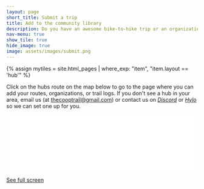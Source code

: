 ```yaml
---
layout: page
short_title: Submit a trip
title: Add to the community library
description: Do you have an awesome bike-to-hike trip or an organization that could help our members travel regeneratively?  Add it to one of our Journey Hub maps to share your local knowledge with regenerative travelers.
nav-menu: true
show_tile: true
hide_image: true
image: assets/images/submit.png
---
```


{% assign mytiles = site.html_pages | where_exp: "item", "item.layout == 'hub'" %}


<p>Click on the hubs route on the map below to go to the page where you can add your routes, organizations, or trail logs. If you don't see a hub in your area, email us (at <a href="mailto:{{ site.email }}">thecooptrail@gmail.com</a>) or contact us on <a href="{{ site.discord }}"><em>Discord</em></a> or <a href="{{ site.hylo }}"><em>Hylo</em></a> so we can set one up for you.</p>

<div class="iframeholder"><iframe width="100%" id="map" frameborder="0" allowfullscreen src="//umap.openstreetmap.fr/en/map/trail-cooperative-overview_684823?scaleControl=false&miniMap=false&scrollWheelZoom=false&zoomControl=true&allowEdit=false&moreControl=true&searchControl=null&tilelayersControl=null&embedControl=null&datalayersControl=true&onLoadPanel=undefined&captionBar=false"></iframe></div><p><a href="//umap.openstreetmap.fr/en/map/trail-cooperative-overview_684823">See full screen</a></p>
